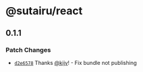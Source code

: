 # @sutairu/react

## 0.1.1

### Patch Changes

- [`d2e6578`](https://github.com/jujitsustudio/sutairu/commit/d2e6578eaaf5da605822e34364b24b2140a15456) Thanks [@kijv](https://github.com/kijv)! - Fix bundle not publishing
